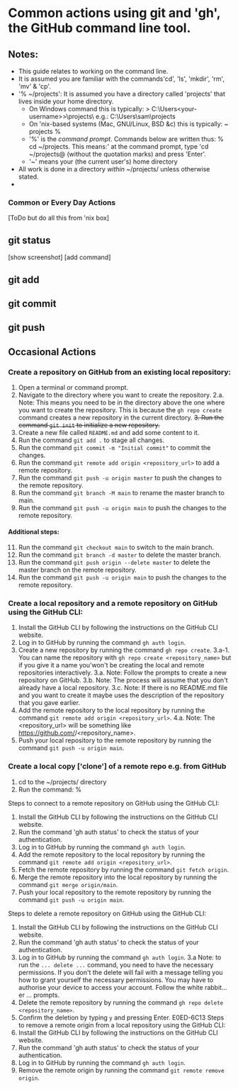 # Common actions using git and 'gh', the GitHub command line tool.

## Notes:
- This guide relates to working on the command line.
- It is assumed you are familiar with the commands'cd', 'ls', 'mkdir', 'rm', 'mv' & 'cp'.
- '% ~/projects': It is assumed you have a directory called 'projects' that lives inside your home directory.
    - On Windows command this is typically: > C:\Users\<your-username>>\projects\ e.g.: C:\Users\sam\projects
    - On 'nix-based systems (Mac, GNU/Linux, BSD &c) this is typically: ~ projects % 
    - '%' is the *command prompt*. Commands below are written thus: % cd ~/projects.
        This means:' at the command prompt, type 'cd ~/projects@ (without the quotation marks) and press 'Enter'.
    - '~' means your (the current user's) home directory 
- All work is done in a directory *within* ~/projects/ unless otherwise stated.
- 
### Common or Every Day Actions

[ToDo but do all this from 'nix box]
## git status
[show screenshot]
[add command]

## git add

## git commit

## git push 



## Occasional Actions

### Create a repository on GitHub from an existing local repository:
1. Open a terminal or command prompt.
2. Navigate to the directory where you want to create the repository.
2.a. Note: This means you need to be in the directory above the one where you want to create the repository. This is because the `gh repo create` command creates a new repository in the current directory.
~~3. Run the command `git init` to initialize a new repository.~~
4. Create a new file called `README.md` and add some content to it.
5. Run the command `git add .` to stage all changes.
6. Run the command `git commit -m "Initial commit"` to commit the changes.
7. Run the command `git remote add origin <repository_url>` to add a remote repository.
8. Run the command `git push -u origin master` to push the changes to the remote repository.
9. Run the command `git branch -M main` to rename the master branch to main.
10. Run the command `git push -u origin main` to push the changes to the remote repository.

#### Additional steps:
11. Run the command `git checkout main` to switch to the main branch.
12. Run the command `git branch -d master` to delete the master branch.
13. Run the command `git push origin --delete master` to delete the master branch on the remote repository.
14. Run the command `git push -u origin main` to push the changes to the remote repository.


### Create a local repository and a remote repository on GitHub using the GitHub CLI:
1. Install the GitHub CLI by following the instructions on the GitHub CLI website.
2. Log in to GitHub by running the command `gh auth login`.
3. Create a new repository by running the command `gh repo create`.
3.a-1. You can name the repository with `gh repo create <repository_name>` but if you give it a name you'won't be creating the local and remote repositories interactively.
3.a. Note: Follow the prompts to create a new repository on GitHub.
3.b. Note: The process will assume that you don't already have a local repository.
3.c. Note: If there is no README.md file and you want to create it maybe uses the description of the repository that you gave earlier.
4. Add the remote repository to the local repository by running the command `git remote add origin <repository_url>`.
4.a. Note: The <repository_url> will be something like https://github.com/<username>/<repository_name>.
5. Push your local repository to the remote repository by running the command `git push -u origin main`.


### Create a local copy ['clone'] of a remote repo e.g. from GitHub
1. cd to the ~/projects/ directory
2. Run the command: % 

Steps to connect to a remote repository on GitHub using the GitHub CLI:
1. Install the GitHub CLI by following the instructions on the GitHub CLI website.
2. Run the command 'gh auth status' to check the status of your authentication.
3. Log in to GitHub by running the command `gh auth login`.
4. Add the remote repository to the local repository by running the command `git remote add origin <repository_url>`.
5. Fetch the remote repository by running the command `git fetch origin`.
6. Merge the remote repository into the local repository by running the command `git merge origin/main`.
7. Push your local repository to the remote repository by running the command `git push -u origin main`.

Steps to delete a remote repository on GitHub using the GitHub CLI:
1. Install the GitHub CLI by following the instructions on the GitHub CLI website.
2. Run the command 'gh auth status' to check the status of your authentication.
3. Log in to GitHub by running the command `gh auth login`.
3.a Note:  to run the `... delete ...` command, you need to have the necessary permissions. If you don't the delete will fail with a message telling you how to grant yourself the necessary permissions. You may have to authorise your device to access your account. Follow the white rabbit... er ... prompts.
4. Delete the remote repository by running the command `gh repo delete <repository_name>`.
5. Confirm the deletion by typing `y` and pressing Enter.
E0ED-6C13
Steps to remove a remote origin from a local repository using the GitHub CLI:
1. Install the GitHub CLI by following the instructions on the GitHub CLI website.
2. Run the command 'gh auth status' to check the status of your authentication.
3. Log in to GitHub by running the command `gh auth login`.
4. Remove the remote origin by running the command `git remote remove origin`.

